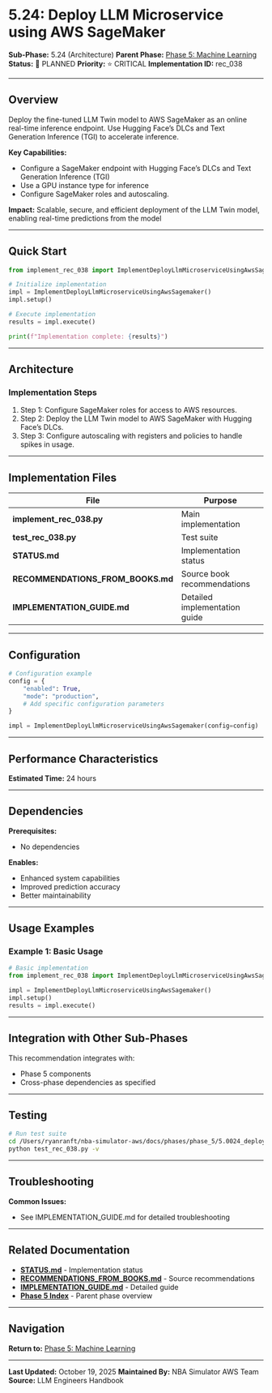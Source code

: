 # 5.24: Deploy LLM Microservice using AWS SageMaker

**Sub-Phase:** 5.24 (Architecture)
**Parent Phase:** [Phase 5: Machine Learning](../PHASE_5_INDEX.md)
**Status:** 🔵 PLANNED
**Priority:** ⭐ CRITICAL
**Implementation ID:** rec_038

---

## Overview

Deploy the fine-tuned LLM Twin model to AWS SageMaker as an online real-time inference endpoint. Use Hugging Face’s DLCs and Text Generation Inference (TGI) to accelerate inference.

**Key Capabilities:**
- Configure a SageMaker endpoint with Hugging Face’s DLCs and Text Generation Inference (TGI)
- Use a GPU instance type for inference
- Configure SageMaker roles and autoscaling.

**Impact:**
Scalable, secure, and efficient deployment of the LLM Twin model, enabling real-time predictions from the model

---

## Quick Start

```python
from implement_rec_038 import ImplementDeployLlmMicroserviceUsingAwsSagemaker

# Initialize implementation
impl = ImplementDeployLlmMicroserviceUsingAwsSagemaker()
impl.setup()

# Execute implementation
results = impl.execute()

print(f"Implementation complete: {results}")
```

---

## Architecture

### Implementation Steps

1. Step 1: Configure SageMaker roles for access to AWS resources.
2. Step 2: Deploy the LLM Twin model to AWS SageMaker with Hugging Face’s DLCs.
3. Step 3: Configure autoscaling with registers and policies to handle spikes in usage.

---

## Implementation Files

| File | Purpose |
|------|---------|
| **implement_rec_038.py** | Main implementation |
| **test_rec_038.py** | Test suite |
| **STATUS.md** | Implementation status |
| **RECOMMENDATIONS_FROM_BOOKS.md** | Source book recommendations |
| **IMPLEMENTATION_GUIDE.md** | Detailed implementation guide |

---

## Configuration

```python
# Configuration example
config = {
    "enabled": True,
    "mode": "production",
    # Add specific configuration parameters
}

impl = ImplementDeployLlmMicroserviceUsingAwsSagemaker(config=config)
```

---

## Performance Characteristics

**Estimated Time:** 24 hours

---

## Dependencies

**Prerequisites:**
- No dependencies

**Enables:**
- Enhanced system capabilities
- Improved prediction accuracy
- Better maintainability

---

## Usage Examples

### Example 1: Basic Usage

```python
# Basic implementation
from implement_rec_038 import ImplementDeployLlmMicroserviceUsingAwsSagemaker

impl = ImplementDeployLlmMicroserviceUsingAwsSagemaker()
impl.setup()
results = impl.execute()
```

---

## Integration with Other Sub-Phases

This recommendation integrates with:
- Phase 5 components
- Cross-phase dependencies as specified

---

## Testing

```bash
# Run test suite
cd /Users/ryanranft/nba-simulator-aws/docs/phases/phase_5/5.0024_deploy_llm_microservice_using_aws_sagemaker
python test_rec_038.py -v
```

---

## Troubleshooting

**Common Issues:**
- See IMPLEMENTATION_GUIDE.md for detailed troubleshooting

---

## Related Documentation

- **[STATUS.md](STATUS.md)** - Implementation status
- **[RECOMMENDATIONS_FROM_BOOKS.md](RECOMMENDATIONS_FROM_BOOKS.md)** - Source recommendations
- **[IMPLEMENTATION_GUIDE.md](IMPLEMENTATION_GUIDE.md)** - Detailed guide
- **[Phase 5 Index](../PHASE_5_INDEX.md)** - Parent phase overview

---

## Navigation

**Return to:** [Phase 5: Machine Learning](../PHASE_5_INDEX.md)

---

**Last Updated:** October 19, 2025
**Maintained By:** NBA Simulator AWS Team
**Source:** LLM Engineers Handbook
